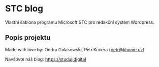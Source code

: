# STC blog
Vlastní šablona programu Microsoft STC pro redakční systém Wordpress. 

## Popis projektu
Made with love by: Ondra Golasowski, Petr Kučera (petr@khome.cz).

Navštivte náš blog: https://studuj.digital
